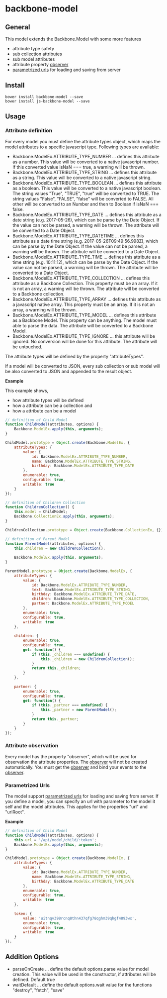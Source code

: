 # backbone-model
## General
This model extends the Backbone.Model with some more features
- attribute type safety
- sub collection attributes
- sub model attributes
- attribute property [observer](https://github.com/DasRed/js-observer-object)
- [parametrized urls](https://github.com/DasRed/js-url-parametrized) for loading and saving from server

## Install
```
bower install backbone-model --save
bower install js-backbone-model --save
```

## Usage
### Attribute definition
For every model you must define the attribute types object, which maps the model attributes to a specific javascript type.
Following types are available:
- Backbone.ModelEx.ATTRIBUTE_TYPE_NUMBER     ... defines this attribute as a number. This value will be converted to a native javascript number. If this converted value isNaN === true, a warning will be thrown. 
- Backbone.ModelEx.ATTRIBUTE_TYPE_STRING     ... defines this attribute as a string. This value will be converted to a native javascript string.
- Backbone.ModelEx.ATTRIBUTE_TYPE_BOOLEAN    ... defines this attribute as a boolean. This value will be converted to a native javascript boolean. The string values "True", "TRUE", "true" will be converted to TRUE. The string values "False", "FALSE", "false" will be converted to FALSE. All other will be converted to an Number and then to Boolean if isNaN === false.
- Backbone.ModelEx.ATTRIBUTE_TYPE_DATE       ... defines this attribute as a date string (e.g. 2017-05-26), which can be parse by the Date Object. If the value can not be parsed, a warning will be thrown. The attribute will be converted to a Date Object.
- Backbone.ModelEx.ATTRIBUTE_TYPE_DATETIME   ... defines this attribute as a date time string (e.g. 2017-05-26T09:49:56.998Z), which can be parse by the Date Object. If the value can not be parsed, a warning will be thrown. The attribute will be converted to a Date Object.
- Backbone.ModelEx.ATTRIBUTE_TYPE_TIME       ... defines this attribute as a time string (e.g. 10:11:12), which can be parse by the Date Object. If the value can not be parsed, a warning will be thrown. The attribute will be converted to a Date Object.
- Backbone.ModelEx.ATTRIBUTE_TYPE_COLLECTION ... defines this attribute as a Backbone Collection. This property must be an array. If it is not an array, a warning will be thrown. The attribute will be converted to a Backbone collection.
- Backbone.ModelEx.ATTRIBUTE_TYPE_ARRAY      ... defines this attribute as a javascript native array. This property must be an array. If it is not an array, a warning will be thrown.
- Backbone.ModelEx.ATTRIBUTE_TYPE_MODEL      ... defines this attribute as a Backbone Model. This property can be anything. The model must able to parse the data. The attribute will be converted to a Backbone Model.
- Backbone.ModelEx.ATTRIBUTE_TYPE_IGNORE     ... this attribute will be ignored. No conversion will be done for this attribute. The attribute will be untouched.

The attribute types will be defined by the property "attributeTypes".

If a model will be converted to JSON, every sub collection or sub model will be also converted to JSON and appended to the result object.

**Example**

This example shows, 
- how attribute types will be defined
- how a attribute can be a collection and
- how a attribute can be a model

```js
// definition of Child Model
function ChildModel(attributes, options) {
    Backbone.ModelEx.apply(this, arguments);
}

ChildModel.prototype = Object.create(Backbone.ModelEx, {
    attributeTypes: {
        value: {
            id: Backbone.ModelEx.ATTRIBUTE_TYPE_NUMBER,
            name: Backbone.ModelEx.ATTRIBUTE_TYPE_STRING,
            birthday: Backbone.ModelEx.ATTRIBUTE_TYPE_DATE
        },
        enumerable: true,
        configurable: true,
        writable: true
    }
});

// definition of Children Collection
function ChildrenCollection() {
    this.model = ChildModel;
    Backbone.CollectionEx.apply(this, arguments);
}

ChildrenCollection.prototype = Object.create(Backbone.CollectionEx, {});

// definition of Parent Model
function ParentModel(attributes, options) {
    this.children = new ChildrenCollection();
    
    Backbone.ModelEx.apply(this, arguments);
}

ParentModel.prototype = Object.create(Backbone.ModelEx, {
    attributeTypes: {
        value: {
            id: Backbone.ModelEx.ATTRIBUTE_TYPE_NUMBER,
            text: Backbone.ModelEx.ATTRIBUTE_TYPE_STRING,
            birthday: Backbone.ModelEx.ATTRIBUTE_TYPE_DATE,
            children: Backbone.ModelEx.ATTRIBUTE_TYPE_COLLECTION,
            partner: Backbone.ModelEx.ATTRIBUTE_TYPE_MODEL
        },
        enumerable: true,
        configurable: true,
        writable: true
    },
    
    children: {
        enumerable: true,
        configurable: true,
        get: function() {
            if (this._children === undefined) {
                this._children = new ChildrenCollection();
            }
            return this._children;
        }
    },
    
    partner: {
        enumerable: true,
        configurable: true,
        get: function() {
            if (this._partner === undefined) {
                this._partner = new ParentModel();
            }
            return this._partner;
        }
    }
});
```

### Attribute observation
Every model has the property "observer", which will be used for observation the attribute properties. The [observer](https://github.com/DasRed/js-observer-object) will not be created automatically. You must get the [observer](https://github.com/DasRed/js-observer-object) and bind your events to the [observer](https://github.com/DasRed/js-observer-object).

### Parametrized Urls
The model support [parametrized urls](https://github.com/DasRed/js-url-parametrized) for loading and saving from server. If you define a model, you can specify an url with parameter to the model it self and the model attributes.
This applies for the properties "url" and "urlRoot".

**Example**

```js
// definition of Child Model
function ChildModel(attributes, options) {
    this.url = '/api/model/child/:token';
    Backbone.ModelEx.apply(this, arguments);
}

ChildModel.prototype = Object.create(Backbone.ModelEx, {
    attributeTypes: {
        value: {
            id: Backbone.ModelEx.ATTRIBUTE_TYPE_NUMBER,
            name: Backbone.ModelEx.ATTRIBUTE_TYPE_STRING,
            birthday: Backbone.ModelEx.ATTRIBUTE_TYPE_DATE
        },
        enumerable: true,
        configurable: true,
        writable: true
    },
    
    token: {
        value: 'uitnqv398rcnq8thn437qfg78qghm39qhgf4893wx',
        enumerable: true,
        configurable: true,
        writable: true
    }
});
```

## Addition Options
- parseOnCreate ... define the default options.parse value for model creation. This value will be used in the constructor, if attributes will be defined. Default true
- waitDefault   ... define the default options.wait value for the functions "destroy", "fetch", "save"
